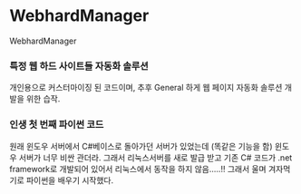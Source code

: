 # WebhardManager
WebhardManager

### 특정 웹 하드 사이트들 자동화 솔루션
개인용으로 커스터마이징 된 코드이며, 추후 General 하게 웹 페이지 자동화 솔루션 개발을 위한 습작.

### 인생 첫 번째 파이썬 코드
원래 윈도우 서버에서 C#베이스로 돌아가던 서버가 있었는데 (똑같은 기능을 함) 윈도우 서버가 너무 비싼 관더라. 그래서 리눅스서버를 새로 발급 받고 기존 
C# 코드가 .net framework로 개발되어 있어서 리눅스에서 동작을 하지 않음.....!! 그래서 울며 겨자먹기로 파이썬을 배우기 시작했다.
